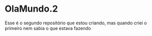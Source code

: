 # OlaMundo.2
Esse é o segundo repositório que estou criando, mas quando criei o primeiro nem sabia o que estava fazendo
